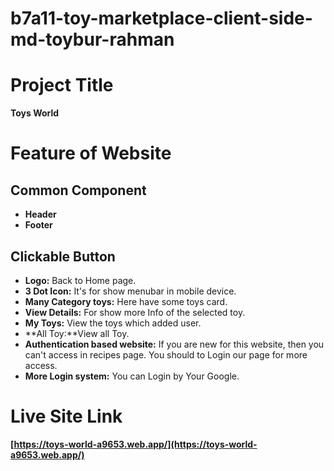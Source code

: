 # b7a11-toy-marketplace-client-side-md-toybur-rahman


# Project Title
**Toys World**

# Feature of Website

## Common Component

- **Header**
- **Footer**

## Clickable Button

- **Logo:** Back to Home page.
- **3 Dot Icon:** It's for show menubar in mobile device.
- **Many Category toys:** Here have some toys card.
- **View Details:** For show more Info of the selected toy.
- **My Toys:** View the toys which added user.
- **All Toy:**View all Toy.
- **Authentication based website:** If you are new for this website, then you can't access in recipes page. You should to Login our page for more access.
- **More Login system:** You can Login by Your Google.


# Live Site Link

**[https://toys-world-a9653.web.app/](https://toys-world-a9653.web.app/)**